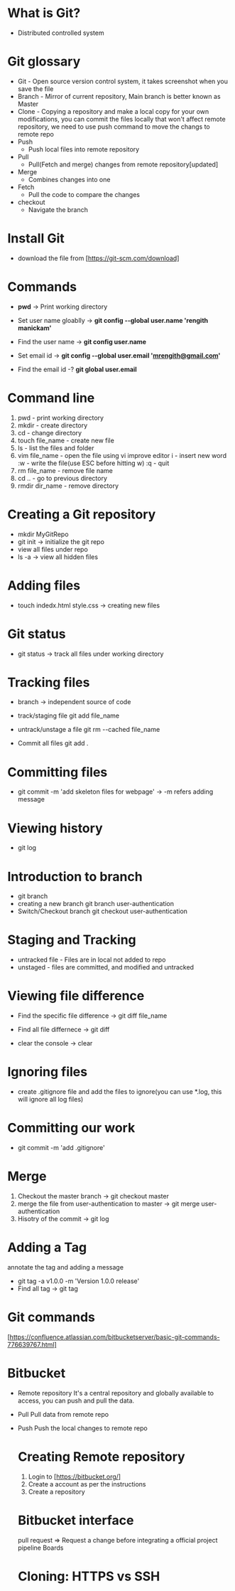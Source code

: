 # What is Git?
  - Distributed controlled system
# Git glossary

- Git
      - Open source version control system, it takes screenshot when you save the file
- Branch
      - Mirror of current repository, Main branch is better known as Master
- Clone
      - Copying a repository and make a local copy for your own modifications, 
        you can commit the files locally that won't affect remote repository, 
        we need to use push command to move the changs to remote repo
-  Push
     - Push local files into remote repository 
- Pull
    - Pull(Fetch and merge) changes from remote repository[updated] 
- Merge
    - Combines changes into one   
- Fetch
    - Pull the code to compare the changes 
- checkout
    - Navigate the branch 


# Install Git

- download the file from [https://git-scm.com/download] 

# Commands
 - **pwd** -> Print working directory

 - Set user name gloablly -> **git config --global user.name 'rengith manickam'**
 - Find the user name -> **git config user.name**
 - Set email id -> **git config --global user.email 'mrengith@gmail.com'**
 - Find the email id -? **git global user.email**

# Command line

1. pwd - print working directory
2. mkdir - create directory
3. cd - change directory
4. touch file_name - create new file
5. ls - list the files and folder
6. vim file_name - open the file using vi improve editor
    i - insert new word
    :w - write the file(use ESC before hitting w)
    :q - quit
7. rm file_name - remove file name
8. cd .. - go to previous directory
9. rmdir dir_name - remove directory

# Creating a Git repository

- mkdir MyGitRepo
- git init -> initialize the git repo
- view all files under repo
-  ls -a -> view all hidden files

# Adding files
- touch indedx.html style.css -> creating new files

# Git status

- git status -> track all files under working directory

# Tracking files
 - branch -> independent source of code 
 - track/staging file
      git add file_name
      
  - untrack/unstage a file
      git rm --cached file_name
  - Commit all files
     git add .
# Committing files

- git commit -m 'add skeleton files for webpage' -> -m refers adding message

# Viewing history
- git log

# Introduction to branch
- git branch
- creating a new branch
    git branch user-authentication
- Switch/Checkout branch
    git checkout user-authentication
    
# Staging and Tracking
 - untracked file - Files are in local not added to repo
 - unstaged - files are committed, and modified and untracked

# Viewing file difference

 - Find the specific file difference -> git diff file_name
 - Find all file differnece -> git diff

 - clear the console -> clear

# Ignoring files
- create .gitignore file and add the files to ignore(you can use *.log, this will ignore all log files)

# Committing our work
 - git commit -m 'add .gitignore'

# Merge

1. Checkout the master branch -> git checkout master
2. merge the file from user-authentication to master -> git merge user-authentication
3. Hisotry of the commit -> git log

# Adding a Tag
annotate the tag and adding a message
- git tag -a v1.0.0 -m 'Version 1.0.0 release'
- Find all tag -> git tag

# Git commands

[https://confluence.atlassian.com/bitbucketserver/basic-git-commands-776639767.html]

# Bitbucket

- Remote repository
  It's a central repository and globally available to access, you can push and pull the data.
- Pull
  Pull data from remote repo
- Push 
  Push the local changes to remote repo
  
  # Creating Remote repository
  
  1. Login to [https://bitbucket.org/]
  2. Create a account as per the instructions
  3. Create a repository
  
  # Bitbucket interface
  
  pull request => Request a change before integrating a official project
  pipeline
  Boards
  
  # Cloning: HTTPS vs SSH
  
